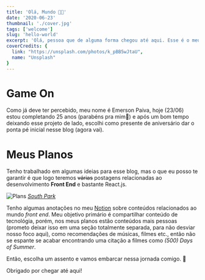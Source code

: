 ```yaml
---
title: 'Olá, Mundo 👨‍🚀'
date: '2020-06-23'
thumbnail: './cover.jpg'
tags: ['welcome']
slug: 'hello-world'
excerpt: 'Olá, pessoa que de alguma forma chegou até aqui. Esse é o meu mais novo projeto, espero que goste e seja muito bem vindo (a)!'
coverCredits: {
  link: "https://unsplash.com/photos/k_pBB5wJtaU",
  name: "Unsplash"
}
---
```


# Game On

Como já deve ter percebido, meu nome é Emerson Paiva, hoje (23/06) estou completando 25 anos (parabéns pra mim🎉) e após um bom tempo deixando esse projeto de lado, escolhi como presente de aniversário dar o ponta pé inicial nesse blog (agora vai).

# Meus Planos

Tenho trabalhado em algumas ideias para esse blog, mas o que eu posso te garantir é que logo teremos ~~várias~~ postagens relacionadas ao desenvolvimento **Front End** e bastante React.js.

![Plans](https://media.giphy.com/media/26ufhYjBs6C4Q5SJG/giphy.gif)
*[South Park](https://pt.wikipedia.org/wiki/South_Park)*

Tenho algumas anotações no meu [Notion](https://www.notion.so/) sobre conteúdos relacionados ao mundo _front end_. Meu objetivo primário é compartilhar conteúdo de tecnológia, porém, nos meus planos estão conteúdos mais pessoas (prometo deixar isso em uma seção totalmente separada, para não desviar nosso foco aqui), como recomendações de músicas, filmes etc., então não se espante se acabar encontrando uma citação a filmes como _(500) Days of Summer_.

Então, escolha um assento e vamos embarcar nessa jornada comigo. 🙂

Obrigado por chegar até aqui!
